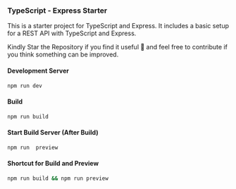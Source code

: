 ### TypeScript - Express Starter

This is a starter project for TypeScript and Express. It includes a basic setup for a REST API with TypeScript and Express.

Kindly Star the Repository if you find it useful 🌟 and feel free to contribute if you think something can be improved.

#### Development Server

```bash
npm run dev
```

#### Build

```bash
npm run build
```

#### Start Build Server (After Build)

```bash
npm run  preview
```

#### Shortcut for Build and Preview

```bash
npm run build && npm run preview
```
